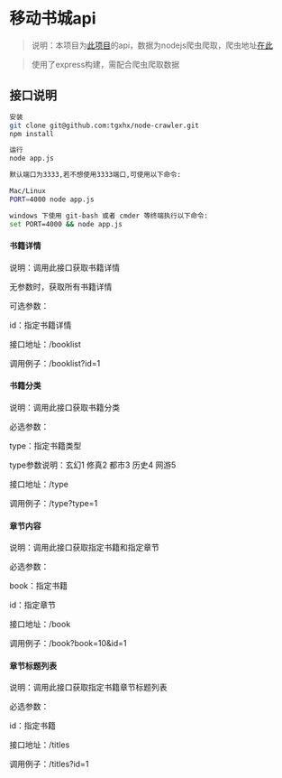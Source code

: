 # 移动书城api

> 说明：本项目为[此项目](https://github.com/tgxhx/vue-reader)的api，数据为nodejs爬虫爬取，爬虫地址[在此](https://github.com/tgxhx/node-crawler)

> 使用了express构建，需配合爬虫爬取数据

## 接口说明

``` bash
安装
git clone git@github.com:tgxhx/node-crawler.git
npm install

运行
node app.js

默认端口为3333,若不想使用3333端口,可使用以下命令:

Mac/Linux
PORT=4000 node app.js

windows 下使用 git-bash 或者 cmder 等终端执行以下命令:
set PORT=4000 && node app.js
```

#### 书籍详情
说明：调用此接口获取书籍详情

无参数时，获取所有书籍详情

可选参数：

id：指定书籍详情

接口地址：/booklist

调用例子：/booklist?id=1

#### 书籍分类
说明：调用此接口获取书籍分类

必选参数：

type：指定书籍类型

type参数说明：玄幻1 修真2 都市3 历史4 网游5

接口地址：/type

调用例子：/type?type=1

#### 章节内容
说明：调用此接口获取指定书籍和指定章节

必选参数：

book：指定书籍

id：指定章节

接口地址：/book

调用例子：/book?book=10&id=1

#### 章节标题列表
说明：调用此接口获取指定书籍章节标题列表

必选参数：

id：指定书籍

接口地址：/titles

调用例子：/titles?id=1